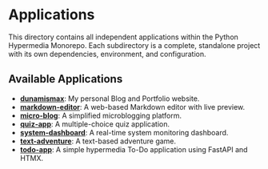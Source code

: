 # Applications

This directory contains all independent applications within the Python Hypermedia Monorepo. Each subdirectory is a complete, standalone project with its own dependencies, environment, and configuration.

## Available Applications

- [**dunamismax**](./dunamismax/): My personal Blog and Portfolio website.
- [**markdown-editor**](./markdown-editor/): A web-based Markdown editor with live preview.
- [**micro-blog**](./micro-blog/): A simplified microblogging platform.
- [**quiz-app**](./quiz-app/): A multiple-choice quiz application.
- [**system-dashboard**](./system-dashboard/): A real-time system monitoring dashboard.
- [**text-adventure**](./text-adventure/): A text-based adventure game.
- [**todo-app**](./todo-app/): A simple hypermedia To-Do application using FastAPI and HTMX.
